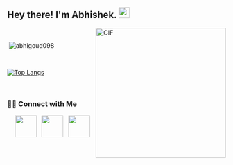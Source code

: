 <h2> Hey there! I'm Abhishek. <img src="https://github.com/souvikguria98/souvikguria98/blob/master/Hi.gif" width="25"></h2>


<img align="right" alt="GIF" src="https://github.com/user-attachments/assets/fddcdbcd-5ea2-4416-9f59-ca7fd9394aca" width="300"/>


</br>

<p>&nbsp;<img align="center" src="https://github-readme-stats.vercel.app/api?username=abhigoud098&show_icons=true&theme=transparent" alt="abhigoud098" /></p>

</br>

[![Top Langs](https://github-readme-stats.vercel.app/api/top-langs/?username=abhigoud098&layout=pie&theme=tokyonight)](https://github.com/anuraghazra/github-readme-stats)

</br>

<h3> 🤝🏻 Connect with Me </h3>

<p align="center">
&nbsp; <a href="https://x.com/abhishekgo49196" target="_blank" rel="noopener noreferrer"><img src="https://img.icons8.com/plasticine/100/000000/twitter.png" width="50" /></a>  
&nbsp; <a href="https://www.linkedin.com/in/abhishek-goud-b91a11282/" target="_blank" rel="noopener noreferrer"><img src="https://img.icons8.com/plasticine/100/000000/linkedin.png" width="50" /></a>
&nbsp; <a href="mailto:abhigoud198484@gmail.com" target="_blank" rel="noopener noreferrer"><img src="https://img.icons8.com/plasticine/100/000000/gmail.png"  width="50" /></a>
</p>


